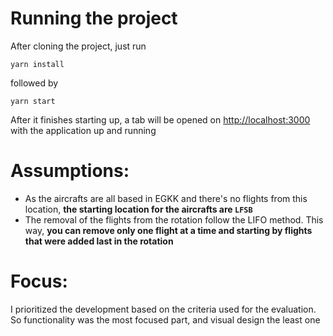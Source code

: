 # Running the project

After cloning the project, just run

`yarn install`

followed by 

`yarn start`

After it finishes starting up, a tab will be opened on [http://localhost:3000](http://localhost:3000) with the application up and running

# Assumptions:

- As the aircrafts are all based in EGKK and there's no flights from this location, **the starting location for the aircrafts are `LFSB`**
- The removal of the flights from the rotation follow the LIFO method. This way, **you can remove only one flight at a time and starting by flights that were added last in the rotation**

# Focus:

I prioritized the development based on the criteria used for the evaluation. So functionality was the most focused part, and visual design the least one
